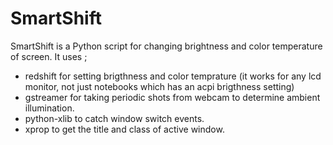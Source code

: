 SmartShift
==========
SmartShift is a Python script for changing brightness and color temperature of screen.
It uses ;
- redshift for setting brigthness and color temprature (it works for any lcd monitor, not just notebooks which has an acpi brigthness setting)
- gstreamer for taking periodic shots from webcam to determine ambient illumination.
- python-xlib to catch window switch events.
- xprop to get the title and class of active window.

